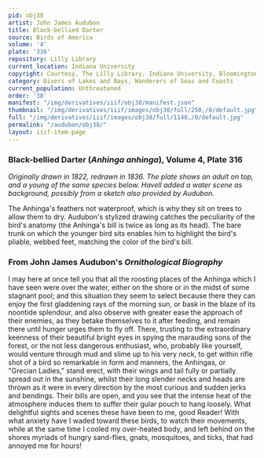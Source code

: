 ```yaml
---
pid: obj38
artist: John James Audubon
title: Black-bellied Darter
source: Birds of America
volume: '4'
plate: '316'
repository: Lilly Library
current_location: Indiana University
copyright: Courtesy, The Lilly Library, Indiana University, Bloomington, Indiana
category: Divers of Lakes and Bays, Wanderers of Seas and Coasts
current_population: Unthreatened
order: '38'
manifest: "/img/derivatives/iiif/obj38/manifest.json"
thumbnail: "/img/derivatives/iiif/images/obj38/full/250,/0/default.jpg"
full: "/img/derivatives/iiif/images/obj38/full/1140,/0/default.jpg"
permalink: "/audubon/obj38/"
layout: iiif-item-page
---
```

### Black-bellied Darter (_Anhinga anhinga_), Volume 4, Plate 316

_Originally drawn in 1822, redrawn in 1836. The plate shows an adult on top, and a young of the same species below. Havell added a water scene as background, possibly from a sketch also provided by Audubon._

The Anhinga's feathers not waterproof, which is why they sit on trees to allow them to dry. Audubon's stylized drawing catches the peculiarity of the bird's anatomy (the Anhinga's bill is twice as long as its head). The bare trunk on which the younger bird sits enables him to highlight the bird's pliable, webbed feet, matching the color of the bird's bill.

### From John James Audubon's _Ornithological Biography_

I may here at once tell you that all the roosting places of the Anhinga which I have seen were over the water, either on the shore or in the midst of some stagnant pool; and this situation they seem to select because there they can enjoy the first gladdening rays of the morning sun, or bask in the blaze of its noontide splendour, and also observe with greater ease the approach of their enemies, as they betake themselves to it after feeding, and remain there until hunger urges them to fly off. There, trusting to the extraordinary keenness of their beautiful bright eyes in spying the marauding sons of the forest, or the not less dangerous enthusiast, who, probably like yourself, would venture through mud and slime up to his very neck, to get within rifle shot of a bird so remarkable in form and manners, the Anhingas, or "Grecian Ladies," stand erect, with their wings and tail fully or partially spread out in the sunshine, whilst their long slender necks and heads are thrown as it were in every direction by the most curious and sudden jerks and bendings. Their bills are open, and you see that the intense heat of the atmosphere induces them to suffer their gular pouch to hang loosely. What delightful sights and scenes these have been to me, good Reader! With what anxiety have I waded toward these birds, to watch their movements, while at the same time I cooled my over-heated body, and left behind on the shores myriads of hungry sand-flies, gnats, mosquitoes, and ticks, that had annoyed me for hours!
